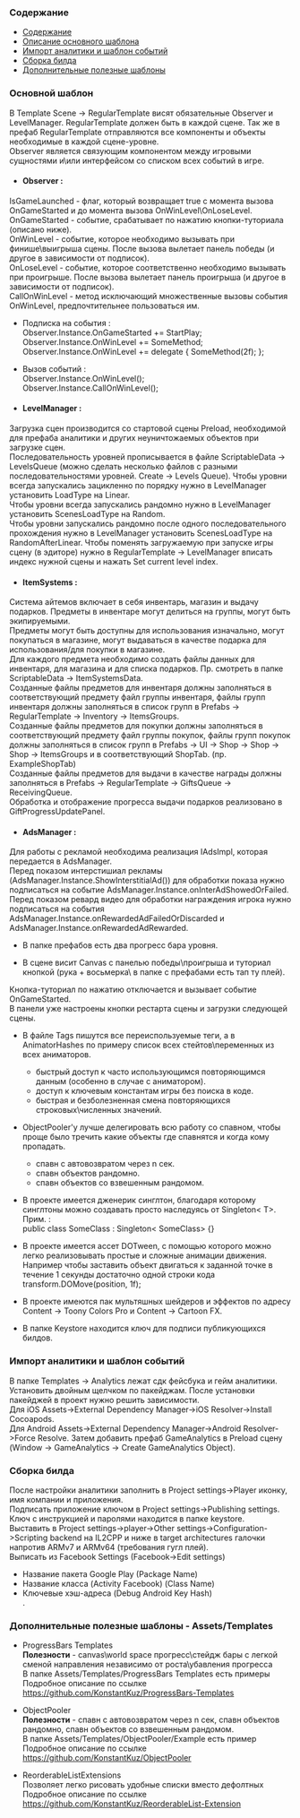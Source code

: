 
 <a name="Content"></a>
### Содержание
- [Содержание](#Content)
- [Описание основного шаблона](#General)  
- [Импорт аналитики и шаблон событий](#Analytics)
- [Сборка билда](#Build)
- [Дополнительные полезные шаблоны](#Templates)  

 <a name="General"></a>
### Основной шаблон

В Template Scene -> RegularTemplate висят обязательные Observer и LevelManager. RegularTemplate должен быть в каждой сцене. Так же в префаб RegularTemplate отправляются все компоненты и объекты необходимые в каждой сцене-уровне.  
Observer является связующим компонентом между игровыми сущностями и\или интерфейсом со списком всех событий в игре.  

- #### Observer :  
IsGameLaunched - флаг, который возвращает true с момента вызова OnGameStarted и до момента вызова OnWinLevel\OnLoseLevel.  
OnGameStarted - событие, срабатывает по нажатию кнопки-туториала (описано ниже).  
OnWinLevel - событие, которое необходимо вызывать при финише\выигрыша сцены. После вызова вылетает панель победы (и другое в зависимости от подписок).  
OnLoseLevel - событие, которое соответственно необходимо вызывать при проигрыше. После вызова вылетает панель проигрыша (и другое в зависимости от подписок).  
CallOnWinLevel - метод исключающий множественные вызовы события OnWinLevel, предпочтительнее пользоваться им.  

- Подписка на события :  
Observer.Instance.OnGameStarted += StartPlay;  
Observer.Instance.OnWinLevel += SomeMethod;  
Observer.Instance.OnWinLevel += delegate { SomeMethod(2f); };  

 - Вызов событий :  
Observer.Instance.OnWinLevel();  
Observer.Instance.CallOnWinLevel();  

- #### LevelManager :  
Загрузка сцен производится со стартовой сцены Preload, необходимой для префаба аналитики и других неуничтожаемых объектов при загрузке сцен.  
Последовательность уровней прописывается в файле ScriptableData -> LevelsQueue (можно сделать несколько файлов с разными последовательностями уровней. Create -> Levels Queue).
Чтобы уровни всегда запускались зацикленно по порядку нужно в LevelManager установить LoadType на Linear.  
Чтобы уровни всегда запускались рандомно нужно в LevelManager установить ScenesLoadType на Random.  
Чтобы уровни запускались рандомно после одного последовательного прохождения нужно в LevelManager установить ScenesLoadType на RandomAfterLinear. 
Чтобы поменять загружаемую при запуске игры сцену (в эдиторе) нужно в RegularTemplate -> LevelManager вписать индекс нужной сцены и нажать Set current level index.  

- #### ItemSystems :  
Система айтемов включает в себя инвентарь, магазин и выдачу подарков. Предметы в инвентаре могут делиться на группы, могут быть экипируемыми.  
Предметы могут быть доступны для использования изначально, могут покупаться в магазине, могут выдаваться в качестве подарка для использования/для покупки в магазине.  
Для каждого предмета необходимо создать файлы данных для инвентаря, для магазина и для списка подарков.  Пр. смотреть в папке ScriptableData -> ItemSystemsData.  
Созданные файлы предметов для инвентаря должны заполняться в соответствующий предмету файл группы инвентаря, файлы групп инвентаря должны заполняться в список групп в Prefabs -> RegularTemplate -> Inventory -> ItemsGroups.  
Созданные файлы предметов для покупки должны заполняться в соответствующий предмету файл группы покупок, файлы групп покупок должны заполняться  в список групп в Prefabs -> UI -> Shop -> Shop -> Shop -> ItemsGroups и в соответствующий ShopTab. (пр. ExampleShopTab)  
Созданные файлы предметов для выдачи в качестве награды должны заполняться в Prefabs -> RegularTemplate -> GiftsQueue -> ReceivingQueue.  
Обработка и отображение прогресса выдачи подарков реализовано в GiftProgressUpdatePanel.  

- #### AdsManager :  
Для работы с рекламой необходима реализация IAdsImpl, которая передается в AdsManager.  
Перед показом интерстишиал рекламы (AdsManager.Instance.ShowInterstitialAd()) для обработки показа нужно подписаться на событие AdsManager.Instance.onInterAdShowedOrFailed.  
Перед показом ревард видео для обработки награждения игрока нужно подписаться на события AdsManager.Instance.onRewardedAdFailedOrDiscarded и AdsManager.Instance.onRewardedAdRewarded.  


- В папке префабов есть два прогресс бара уровня.  

- В сцене висит Canvas с панелью победы\проигрыша и туториал кнопкой (рука + восьмерка\ в папке с префабами есть тап ту плей).  

Кнопка-туториал по нажатию отключается и вызывает событие OnGameStarted.  
В панели уже настроены кнопки рестарта сцены и загрузки следующей сцены.  
 
- В файле Tags пишутся все переиспользуемые теги, а в AnimatorHashes по примеру список всех стейтов\переменных из всех аниматоров.
    - быстрый доступ к часто использующимся повторяющимся данным (особенно в случае с аниматором).  
    - доступ к ключевым константам игры без поиска в коде.  
    - быстрая и безболезненная смена повторяющихся строковых\численных значений.  
  

- ObjectPooler'у лучше делегировать всю работу со спавном, чтобы проще было тречить какие объекты где спавнятся и когда кому пропадать.
    - спавн с автовозвратом через n сек.  
    - спавн объектов рандомно.  
    - спавн объектов со взвешенным рандомом.  
  

- В проекте имеется дженерик синглтон, благодаря которому синглтоны можно создавать просто наследуясь от Singleton< T>.  
 Прим. :  
 public class SomeClass : Singleton< SomeClass> {}  
 
- В проекте имеется ассет DOTween, с помощью которого можно легко реализовывать простые и сложные анимации движения.  
 Например чтобы заставить объект двигаться к заданной точке в течение 1 секунды достаточно одной строки кода transform.DOMove(position, 1f);  
 
- В проекте имеются пак мультяшных шейдеров и эффектов по адресу Content -> Toony Colors Pro и Content -> Cartoon FX.  
 
- В папке Keystore находится ключ для подписи публикующихся билдов.  
 
 <a name="Analytics"></a>
### Импорт аналитики и шаблон событий

В папке Templates -> Analytics лежат сдк фейсбука и гейм аналитики.
Установить двойным щелчком по пакейджам. 
После установки пакейджей в проект нужно решить зависимости.  
Для iOS Assets->External Dependency Manager->iOS Resolver->Install Cocoapods.  
Для Android Assets->External Dependency Manager->Android Resolver->Force Resolve. 
Затем добавить префаб GameAnalytics в Preload сцену (Window -> GameAnalytics -> Create GameAnalytics Object).

 <a name="Build"></a>
### Сборка билда

После настройки аналитики заполнить в Project settings->Player иконку, имя компании и приложения.  
Подписать приложение ключом в Project settings->Publishing settings. Ключ с инструкцией и паролями находится в папке keystore.  
Выставить в Project settings->player->Other settings->Configuration->Scripting backend на IL2CPP и ниже в target architectures галочки напротив ARMv7 и ARMv64 (требования гугл плей).  
Выписать из Facebook Settings (Facebook->Edit settings)  
 - Название пакета Google Play (Package Name)  
 - Название класса (Activity Facebook) (Class Name)  
 - Ключевые хэш-адреса (Debug Android Key Hash)  
.

 <a name="Templates"></a>
### Дополнительные полезные шаблоны - Assets/Templates

 - ProgressBars Templates  
**Полезности** - canvas\world space прогресс\стейдж бары с легкой сменой направления независимо от роста\убавления прогресса  
В папке Assets/Templates/ProgressBars Templates есть примеры  
Подробное описание по ссылке https://github.com/KonstantKuz/ProgressBars-Templates  

 - ObjectPooler  
**Полезности** - спавн с автовозвратом через n сек, спавн объектов рандомно, спавн объектов со взвешенным рандомом.  
В папке Assets/Templates/ObjectPooler/Example есть пример  
Подробное описание по ссылке https://github.com/KonstantKuz/ObjectPooler  
 
 - ReorderableListExtensions  
 Позволяет легко рисовать удобные списки вместо дефолтных  
 Подробное описание по ссылке https://github.com/KonstantKuz/ReorderableList-Extension
 